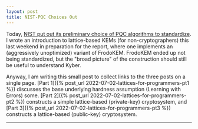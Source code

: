 ```yaml
---
layout: post
title: NIST-PQC Choices Out
---
```


Today, [NIST put out its preliminary choice of PQC algorithms to standardize](https://csrc.nist.gov/publications/detail/nistir/8413/final).
I wrote an introduction to lattice-based KEMs (for non-cryptographers) this last weekend in preparation for the report, where one implements an (aggressively unoptimized) variant of FrodoKEM.
FrodoKEM ended up not being standardized, but the "broad picture" of the construction should still be useful to understand Kyber.

Anyway, I am writing this small post to collect links to the three posts on a single page.
[Part 1]({% post_url 2022-07-02-lattices-for-programmers-pt1 %}) discusses the base underlying hardness assumption (Learning with Errors) some.
[Part 2]({% post_url 2022-07-02-lattices-for-programmers-pt2 %}) constructs a simple lattice-based (private-key) cryptosystem, and
[Part 3]({% post_url 2022-07-02-lattices-for-programmers-pt3 %}) constructs a lattice-based (public-key) cryptosystem.

---

